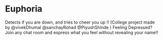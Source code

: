 # Euphoria
Detects if you are down, and tries to cheer you up !!
(College project made by @vivekDhumal @sanchayRohad @PiyushShinde )
Feeling Depressed? Join any chat room and express what you feel without revealing your name!!
